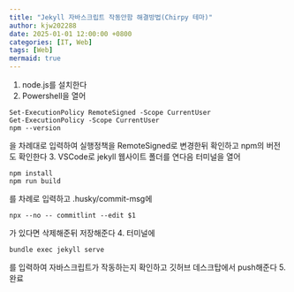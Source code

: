```yaml
---
title: "Jekyll 자바스크립트 작동안함 해결방법(Chirpy 테마)"
author: kjw202288
date: 2025-01-01 12:00:00 +0800
categories: [IT, Web]
tags: [Web]
mermaid: true
---
```


1. node.js를 설치한다
2. Powershell을 열어 
```text
Set-ExecutionPolicy RemoteSigned -Scope CurrentUser
Get-ExecutionPolicy -Scope CurrentUser
npm --version
```
을 차례대로 입력하여 실행정책을 RemoteSigned로 변경한뒤 확인하고 npm의 버전도 확인한다
3. VSCode로 jekyll 웹사이트 폴더를 연다음 터미널을 열어
```text
npm install
npm run build
```
를 차례로 입력하고 .husky/commit-msg에
```text
npx --no -- commitlint --edit $1
```
가 있다면 삭제해준뒤 저장해준다
4. 터미널에
```text
bundle exec jekyll serve
```
를 입력하여 자바스크립트가 작동하는지 확인하고 깃허브 데스크탑에서 push해준다
5. 완료